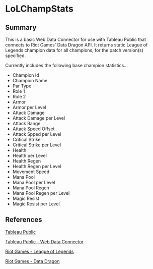 # LoLChampStats

## Summary

This is a basic Web Data Connector for use with Tableau Public that connects to Riot Games' Data Dragon API. It returns static League of Legends champion data for all champions, for the patch version(s) specified. 

Currently includes the following base champion statistics...

- Champion Id
- Champion Name
- Par Type
- Role 1
- Role 2
- Armor
- Armor per Level
- Attack Damage
- Attack Damage per Level
- Attack Range
- Attack Speed Offset
- Attack Spped per Level
- Critical Strike
- Critical Strike per Level
- Health
- Health per Level
- Health Regen
- Health Regen per Level
- Movement Speed
- Mana Pool
- Mana Pool per Level
- Mana Pool Regen
- Mana Pool Regen per Level
- Magic Resist
- Magic Resist per Level

## References

[Tableau Public](https://public.tableau.com/en-us/s/)

[Tableau Public - Web Data Connector](http://tableau.github.io/webdataconnector/)

[Riot Games - League of Legends](http://na.leagueoflegends.com)

[Riot Games - Data Dragon](https://developer.riotgames.com/static-data.html)




